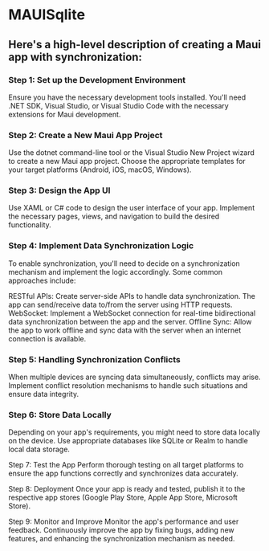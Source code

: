 # MAUISqlite

## Here's a high-level description of creating a Maui app with synchronization:

### Step 1: Set up the Development Environment
Ensure you have the necessary development tools installed. You'll need .NET SDK, Visual Studio, or Visual Studio Code with the necessary extensions for Maui development.

### Step 2: Create a New Maui App Project
Use the dotnet command-line tool or the Visual Studio New Project wizard to create a new Maui app project. Choose the appropriate templates for your target platforms (Android, iOS, macOS, Windows).

### Step 3: Design the App UI
Use XAML or C# code to design the user interface of your app. Implement the necessary pages, views, and navigation to build the desired functionality.

### Step 4: Implement Data Synchronization Logic
To enable synchronization, you'll need to decide on a synchronization mechanism and implement the logic accordingly. Some common approaches include:


RESTful APIs: Create server-side APIs to handle data synchronization. The app can send/receive data to/from the server using HTTP requests.
WebSocket: Implement a WebSocket connection for real-time bidirectional data synchronization between the app and the server.
Offline Sync: Allow the app to work offline and sync data with the server when an internet connection is available.

### Step 5: Handling Synchronization Conflicts
When multiple devices are syncing data simultaneously, conflicts may arise. Implement conflict resolution mechanisms to handle such situations and ensure data integrity.

### Step 6: Store Data Locally
Depending on your app's requirements, you might need to store data locally on the device. Use appropriate databases like SQLite or Realm to handle local data storage.

Step 7: Test the App
Perform thorough testing on all target platforms to ensure the app functions correctly and synchronizes data accurately.

Step 8: Deployment
Once your app is ready and tested, publish it to the respective app stores (Google Play Store, Apple App Store, Microsoft Store).

Step 9: Monitor and Improve
Monitor the app's performance and user feedback. Continuously improve the app by fixing bugs, adding new features, and enhancing the synchronization mechanism as needed.


